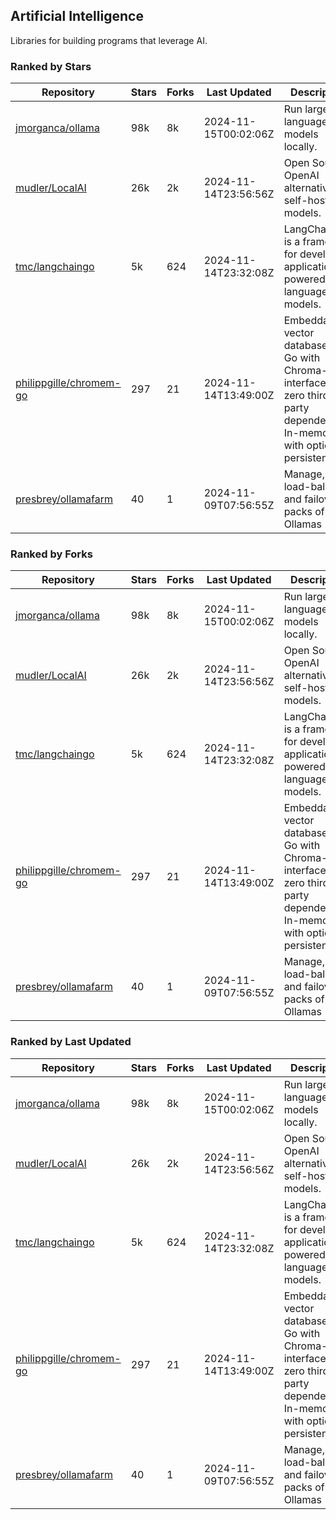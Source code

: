 ## Artificial Intelligence

Libraries for building programs that leverage AI.

### Ranked by Stars

| Repository | Stars | Forks | Last Updated | Description | 
|------------|-------|-------|--------------|-------------|
| [jmorganca/ollama](https://github.com/jmorganca/ollama) | 98k | 8k | 2024-11-15T00:02:06Z |  Run large language models locally. |
| [mudler/LocalAI](https://github.com/mudler/LocalAI) | 26k | 2k | 2024-11-14T23:56:56Z |  Open Source OpenAI alternative, self-host AI models. |
| [tmc/langchaingo](https://github.com/tmc/langchaingo) | 5k | 624 | 2024-11-14T23:32:08Z |  LangChainGo is a framework for developing applications powered by language models. |
| [philippgille/chromem-go](https://github.com/philippgille/chromem-go) | 297 | 21 | 2024-11-14T13:49:00Z |  Embeddable vector database for Go with Chroma-like interface and zero third-party dependencies. In-memory with optional persistence. |
| [presbrey/ollamafarm](https://github.com/presbrey/ollamafarm) | 40 | 1 | 2024-11-09T07:56:55Z |  Manage, load-balance, and failover packs of Ollamas |

### Ranked by Forks

| Repository | Stars | Forks | Last Updated | Description | 
|------------|-------|-------|--------------|-------------|
| [jmorganca/ollama](https://github.com/jmorganca/ollama) | 98k | 8k | 2024-11-15T00:02:06Z |  Run large language models locally. |
| [mudler/LocalAI](https://github.com/mudler/LocalAI) | 26k | 2k | 2024-11-14T23:56:56Z |  Open Source OpenAI alternative, self-host AI models. |
| [tmc/langchaingo](https://github.com/tmc/langchaingo) | 5k | 624 | 2024-11-14T23:32:08Z |  LangChainGo is a framework for developing applications powered by language models. |
| [philippgille/chromem-go](https://github.com/philippgille/chromem-go) | 297 | 21 | 2024-11-14T13:49:00Z |  Embeddable vector database for Go with Chroma-like interface and zero third-party dependencies. In-memory with optional persistence. |
| [presbrey/ollamafarm](https://github.com/presbrey/ollamafarm) | 40 | 1 | 2024-11-09T07:56:55Z |  Manage, load-balance, and failover packs of Ollamas |

### Ranked by Last Updated

| Repository | Stars | Forks | Last Updated | Description | 
|------------|-------|-------|--------------|-------------|
| [jmorganca/ollama](https://github.com/jmorganca/ollama) | 98k | 8k | 2024-11-15T00:02:06Z |  Run large language models locally. |
| [mudler/LocalAI](https://github.com/mudler/LocalAI) | 26k | 2k | 2024-11-14T23:56:56Z |  Open Source OpenAI alternative, self-host AI models. |
| [tmc/langchaingo](https://github.com/tmc/langchaingo) | 5k | 624 | 2024-11-14T23:32:08Z |  LangChainGo is a framework for developing applications powered by language models. |
| [philippgille/chromem-go](https://github.com/philippgille/chromem-go) | 297 | 21 | 2024-11-14T13:49:00Z |  Embeddable vector database for Go with Chroma-like interface and zero third-party dependencies. In-memory with optional persistence. |
| [presbrey/ollamafarm](https://github.com/presbrey/ollamafarm) | 40 | 1 | 2024-11-09T07:56:55Z |  Manage, load-balance, and failover packs of Ollamas |

